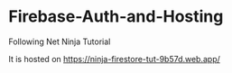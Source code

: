 # Firebase-Auth-and-Hosting
Following Net Ninja Tutorial

It is hosted on https://ninja-firestore-tut-9b57d.web.app/
